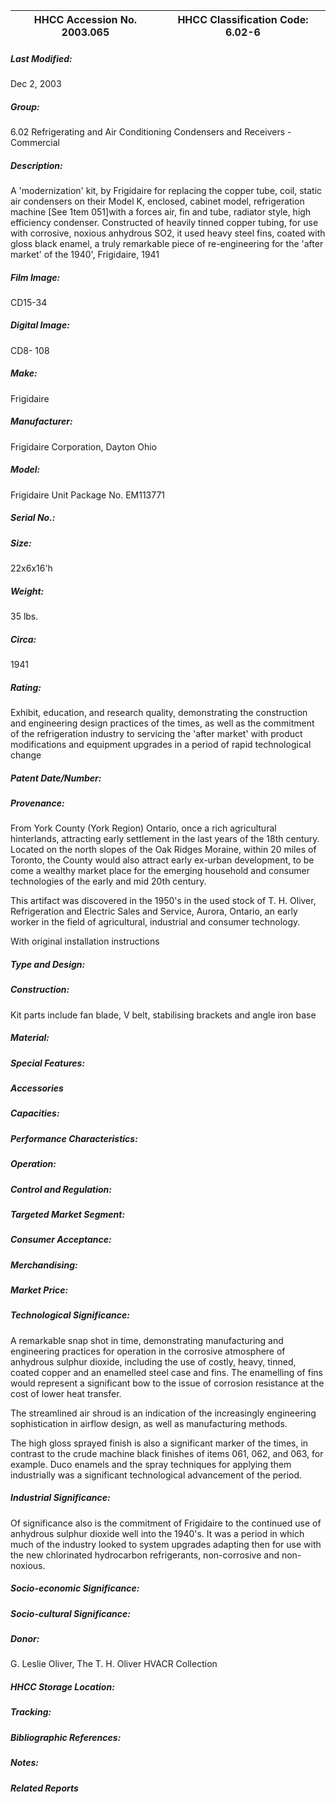| **HHCC Accession No. 2003.065** |**HHCC Classification Code:  6.02-6**|
| ----------- | ----------- |

##### Last Modified:
Dec 2, 2003

##### Group:
6.02 Refrigerating and Air Conditioning Condensers and Receivers - Commercial

##### Description:
A 'modernization' kit, by Frigidaire for replacing the copper tube, coil, static air condensers on their Model K, enclosed, cabinet model, refrigeration machine [See 1tem 051]with a forces air, fin and tube, radiator style, high efficiency condenser. Constructed of heavily tinned copper tubing, for use with corrosive, noxious anhydrous SO2, it used heavy steel fins, coated with gloss black enamel, a truly remarkable piece of re-engineering for the 'after market' of the 1940', Frigidaire, 1941

##### Film Image:
CD15-34

##### Digital Image:
CD8- 108

##### Make:
Frigidaire

##### Manufacturer:
Frigidaire Corporation, Dayton Ohio

##### Model:
Frigidaire Unit Package No. EM113771

##### Serial No.:


##### Size:
22x6x16'h

##### Weight:
35 lbs.

##### Circa:
1941

##### Rating:
Exhibit, education, and research quality, demonstrating the construction and engineering design practices of the times, as well as the commitment of the refrigeration industry to servicing the 'after market' with product modifications and equipment upgrades in a period of rapid technological change

##### Patent Date/Number:


##### Provenance:
From York County (York Region) Ontario, once a rich agricultural hinterlands, attracting early settlement in the last years of the 18th century. Located on the north slopes of the Oak Ridges Moraine, within 20 miles of Toronto, the County would also attract early ex-urban development, to be come a wealthy market place for the emerging household and consumer technologies of the early and mid 20th century. 

This artifact was discovered in the 1950's in the used stock of T. H. Oliver, Refrigeration and Electric Sales and Service, Aurora, Ontario, an early worker in the field of agricultural, industrial and consumer technology. 

With original installation instructions

##### Type and Design:


##### Construction:
Kit parts include fan blade, V belt, stabilising brackets and angle iron base

##### Material:


##### Special Features:


##### Accessories


##### Capacities:


##### Performance Characteristics:


##### Operation:


##### Control and Regulation:


##### Targeted Market Segment:


##### Consumer Acceptance:


##### Merchandising:


##### Market Price:


##### Technological Significance:
A remarkable snap shot in time, demonstrating manufacturing and engineering practices for operation in the corrosive atmosphere of anhydrous sulphur dioxide, including the use of costly, heavy, tinned, coated copper and an enamelled steel case and fins. The enamelling of fins would represent a significant bow to the issue of corrosion resistance at the cost of lower heat transfer.

The streamlined air shroud is an indication of the increasingly engineering sophistication in airflow design, as well as manufacturing methods.

The high gloss sprayed finish is also a significant marker of the times, in contrast to the crude machine black finishes of items 061, 062, and 063, for example. Duco enamels and the spray techniques for applying them industrially was a significant technological advancement of the period.

##### Industrial Significance:
Of significance also is the commitment of Frigidaire to the continued use of anhydrous sulphur dioxide well into the 1940's. It was a period in which much of the industry looked to system upgrades adapting then for use with the new chlorinated hydrocarbon refrigerants, non-corrosive and non-noxious.

##### Socio-economic Significance:


##### Socio-cultural Significance:


##### Donor:
G. Leslie Oliver, The T. H. Oliver HVACR Collection

##### HHCC Storage Location:


##### Tracking:


##### Bibliographic References:


##### Notes:


##### Related Reports

